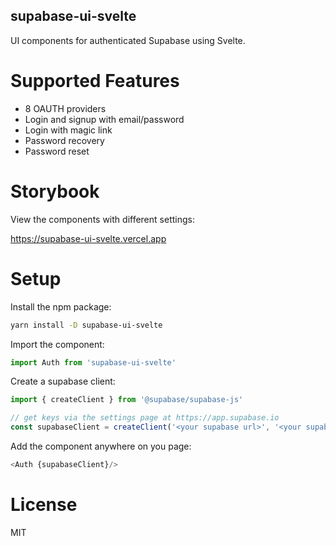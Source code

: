 supabase-ui-svelte
------------------

UI components for authenticated Supabase using Svelte.

# Supported Features

- 8 OAUTH providers
- Login and signup with email/password
- Login with magic link
- Password recovery
- Password reset

# Storybook

View the components with different settings:

https://supabase-ui-svelte.vercel.app

# Setup

Install the npm package:

```bash
yarn install -D supabase-ui-svelte
```

Import the component:

```js
import Auth from 'supabase-ui-svelte'
```

Create a supabase client:

```js
import { createClient } from '@supabase/supabase-js'

// get keys via the settings page at https://app.supabase.io
const supabaseClient = createClient('<your supabase url>', '<your supabase key>')
```

Add the component anywhere on you page:

```js
<Auth {supabaseClient}/>
```

# License

MIT
